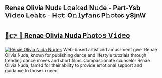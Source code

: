 ## Renae Olivia Nuda L𝚎a𝚔ed N𝚞𝚍e - Part-Ysb Vi𝚍𝚎o L𝚎a𝚔s - H𝚘𝚝 O𝚗𝚕yf𝚊ns P𝚑𝚘tos y8jnW

# <h2><a href="http://kf15x5.oniu.top/?m=Renae+Olivia+Nuda">🔗👉 🔴 Renae Olivia Nuda P𝚑ot𝚘𝚜 V𝚒d𝚎o</a></h2>

[![Renae Olivia Nuda Nu𝚍e𝚜](https://i.imgur.com/0qMVB7G.gif)](http://kf15x5.oniu.top/?m=Renae+Olivia+Nuda)
Web-based artist and amusement giver Renae Olivia Nuda, known for publishing dance and lifestyle tutorials through trending dance moves and short films. Compassionate counselor Renae Olivia Nuda, famed for their ability to provide emotional support and guidance to those in need.  
